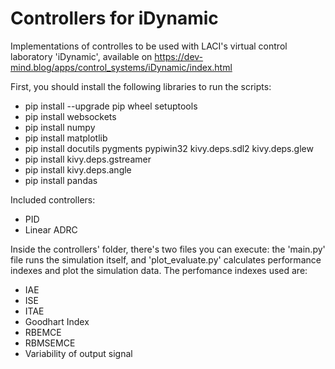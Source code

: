 # Controllers for iDynamic

Implementations of controlles to be used with LACI's virtual control laboratory 'iDynamic', available on https://dev-mind.blog/apps/control_systems/iDynamic/index.html

First, you should install the following libraries to run the scripts:

* pip install --upgrade pip wheel setuptools
* pip install websockets
* pip install numpy
* pip install matplotlib
* pip install docutils pygments pypiwin32 kivy.deps.sdl2 kivy.deps.glew
* pip install kivy.deps.gstreamer
* pip install kivy.deps.angle
* pip install pandas

Included controllers:

* PID
* Linear ADRC

Inside the controllers' folder, there's two files you can execute: the 'main.py' file runs the simulation itself, and 'plot\_evaluate.py' calculates performance indexes and plot the simulation data. The perfomance indexes used are:

* IAE
* ISE
* ITAE
* Goodhart Index
* RBEMCE
* RBMSEMCE
* Variability of output signal
